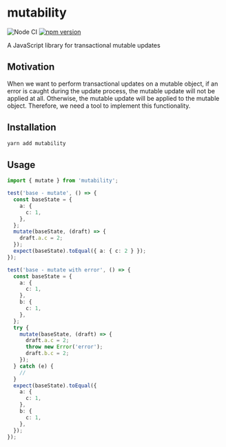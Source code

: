 # mutability

![Node CI](https://github.com/unadlib/mutability/workflows/Node%20CI/badge.svg)
[![npm version](https://badge.fury.io/js/mutability.svg)](http://badge.fury.io/js/mutability)

A JavaScript library for transactional mutable updates

## Motivation

When we want to perform transactional updates on a mutable object, if an error is caught during the update process, the mutable update will not be applied at all. Otherwise, the mutable update will be applied to the mutable object. Therefore, we need a tool to implement this functionality.

## Installation

```sh
yarn add mutability
```

## Usage

```ts
import { mutate } from 'mutability';

test('base - mutate', () => {
  const baseState = {
    a: {
      c: 1,
    },
  };
  mutate(baseState, (draft) => {
    draft.a.c = 2;
  });
  expect(baseState).toEqual({ a: { c: 2 } });
});

test('base - mutate with error', () => {
  const baseState = {
    a: {
      c: 1,
    },
    b: {
      c: 1,
    },
  };
  try {
    mutate(baseState, (draft) => {
      draft.a.c = 2;
      throw new Error('error');
      draft.b.c = 2;
    });
  } catch (e) {
    //
  }
  expect(baseState).toEqual({
    a: {
      c: 1,
    },
    b: {
      c: 1,
    },
  });
});
```
